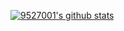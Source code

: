 [![9527001's github stats](https://github-readme-stats.vercel.app/api?username=9527001)](https://github.com/anuraghazra/github-readme-stats)
